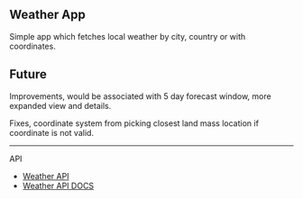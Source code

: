 ## Weather App

Simple app which fetches local weather by city, country or with coordinates.

Future
---
Improvements, would be associated with 5 day forecast window, more expanded view and details.

Fixes, coordinate system from picking closest land mass location if coordinate is not valid.

---
API
- [Weather API](https://https://www.weatherapi.com/)
- [Weather API DOCS](https://https://www.weatherapi.com/docs)
